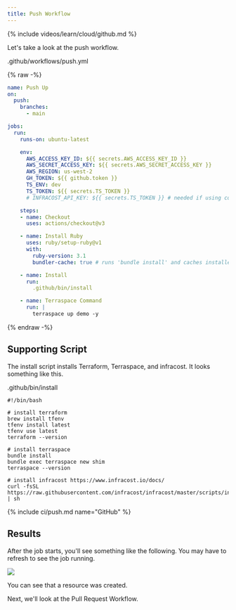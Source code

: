 ```yaml
---
title: Push Workflow
---
```


{% include videos/learn/cloud/github.md %}

Let's take a look at the push workflow.

.github/workflows/push.yml

{% raw -%}
```yaml
name: Push Up
on:
  push:
    branches:
      - main

jobs:
  run:
    runs-on: ubuntu-latest

    env:
      AWS_ACCESS_KEY_ID: ${{ secrets.AWS_ACCESS_KEY_ID }}
      AWS_SECRET_ACCESS_KEY: ${{ secrets.AWS_SECRET_ACCESS_KEY }}
      AWS_REGION: us-west-2
      GH_TOKEN: ${{ github.token }}
      TS_ENV: dev
      TS_TOKEN: ${{ secrets.TS_TOKEN }}
      # INFRACOST_API_KEY: ${{ secrets.TS_TOKEN }} # needed if using cost estimation

    steps:
    - name: Checkout
      uses: actions/checkout@v3

    - name: Install Ruby
      uses: ruby/setup-ruby@v1
      with:
        ruby-version: 3.1
        bundler-cache: true # runs 'bundle install' and caches installed gems automatically

    - name: Install
      run:
        .github/bin/install

    - name: Terraspace Command
      run: |
        terraspace up demo -y
```
{% endraw -%}

## Supporting Script

The install script installs Terraform, Terraspace, and infracost. It looks something like this.

.github/bin/install

    #!/bin/bash

    # install terraform
    brew install tfenv
    tfenv install latest
    tfenv use latest
    terraform --version

    # install terraspace
    bundle install
    bundle exec terraspace new shim
    terraspace --version

    # install infracost https://www.infracost.io/docs/
    curl -fsSL https://raw.githubusercontent.com/infracost/infracost/master/scripts/install.sh | sh

{% include ci/push.md name="GitHub" %}

## Results

After the job starts, you'll see something like the following. You may have to refresh to see the job running.

![](https://img.boltops.com/images/terraspace/cloud/ci/github/push/push-workflow-completed-v2.png)

You can see that a resource was created.

Next, we'll look at the Pull Request Workflow.
